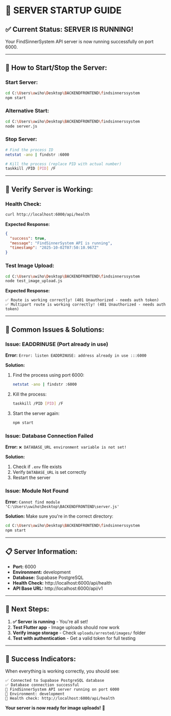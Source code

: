 # 🚀 SERVER STARTUP GUIDE

## ✅ **Current Status: SERVER IS RUNNING!**

Your FindSinnerSystem API server is now running successfully on port 6000.

---

## 🔧 **How to Start/Stop the Server:**

### **Start Server:**
```bash
cd C:\Users\uwiho\Desktop\BACKENDFRONTEND\findsinnerssystem
npm start
```

### **Alternative Start:**
```bash
cd C:\Users\uwiho\Desktop\BACKENDFRONTEND\findsinnerssystem
node server.js
```

### **Stop Server:**
```bash
# Find the process ID
netstat -ano | findstr :6000

# Kill the process (replace PID with actual number)
taskkill /PID [PID] /F
```

---

## 🧪 **Verify Server is Working:**

### **Health Check:**
```bash
curl http://localhost:6000/api/health
```

**Expected Response:**
```json
{
  "success": true,
  "message": "FindSinnerSystem API is running",
  "timestamp": "2025-10-02T07:50:10.967Z"
}
```

### **Test Image Upload:**
```bash
cd C:\Users\uwiho\Desktop\BACKENDFRONTEND\findsinnerssystem
node test_image_upload.js
```

**Expected Response:**
```
✅ Route is working correctly! (401 Unauthorized - needs auth token)
✅ Multipart route is working correctly! (401 Unauthorized - needs auth token)
```

---

## 🚨 **Common Issues & Solutions:**

### **Issue: EADDRINUSE (Port already in use)**
**Error:** `Error: listen EADDRINUSE: address already in use :::6000`

**Solution:**
1. Find the process using port 6000:
   ```bash
   netstat -ano | findstr :6000
   ```

2. Kill the process:
   ```bash
   taskkill /PID [PID] /F
   ```

3. Start the server again:
   ```bash
   npm start
   ```

### **Issue: Database Connection Failed**
**Error:** `❌ DATABASE_URL environment variable is not set!`

**Solution:**
1. Check if `.env` file exists
2. Verify `DATABASE_URL` is set correctly
3. Restart the server

### **Issue: Module Not Found**
**Error:** `Cannot find module 'C:\Users\uwiho\Desktop\BACKENDFRONTEND\server.js'`

**Solution:**
Make sure you're in the correct directory:
```bash
cd C:\Users\uwiho\Desktop\BACKENDFRONTEND\findsinnerssystem
npm start
```

---

## 📋 **Server Information:**

- **Port:** 6000
- **Environment:** development
- **Database:** Supabase PostgreSQL
- **Health Check:** http://localhost:6000/api/health
- **API Base URL:** http://localhost:6000/api/v1

---

## 🎯 **Next Steps:**

1. **✅ Server is running** - You're all set!
2. **Test Flutter app** - Image uploads should now work
3. **Verify image storage** - Check `uploads/arrested/images/` folder
4. **Test with authentication** - Get a valid token for full testing

---

## 🎉 **Success Indicators:**

When everything is working correctly, you should see:
```
✅ Connected to Supabase PostgreSQL database
✅ Database connection successful
🚀 FindSinnerSystem API server running on port 6000
📍 Environment: development
🔗 Health check: http://localhost:6000/api/health
```

**Your server is now ready for image uploads!** 🚀
